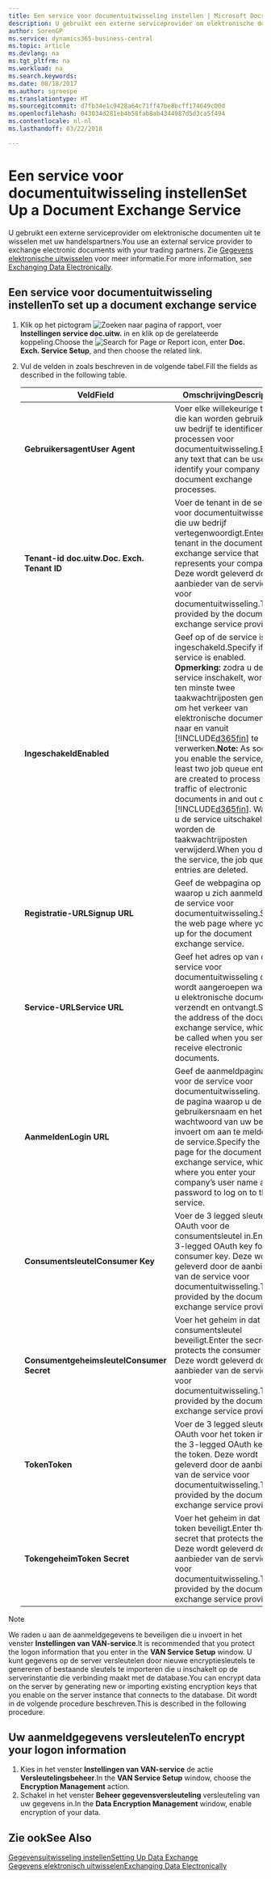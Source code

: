 ```yaml
---
title: Een service voor documentuitwisseling instellen | Microsoft Docs
description: U gebruikt een externe serviceprovider om elektronische documenten uit te wisselen met uw handelspartners.
author: SorenGP
ms.service: dynamics365-business-central
ms.topic: article
ms.devlang: na
ms.tgt_pltfrm: na
ms.workload: na
ms.search.keywords: 
ms.date: 08/18/2017
ms.author: sgroespe
ms.translationtype: HT
ms.sourcegitcommit: d7fb34e1c9428a64c71ff47be8bcff174649c00d
ms.openlocfilehash: 043034d281eb4b58fab8ab4344987d5d3ca5f494
ms.contentlocale: nl-nl
ms.lasthandoff: 03/22/2018

---
```

# <a name="set-up-a-document-exchange-service"></a><span data-ttu-id="c1e1a-103">Een service voor documentuitwisseling instellen</span><span class="sxs-lookup"><span data-stu-id="c1e1a-103">Set Up a Document Exchange Service</span></span>
<span data-ttu-id="c1e1a-104">U gebruikt een externe serviceprovider om elektronische documenten uit te wisselen met uw handelspartners.</span><span class="sxs-lookup"><span data-stu-id="c1e1a-104">You use an external service provider to exchange electronic documents with your trading partners.</span></span> <span data-ttu-id="c1e1a-105">Zie [Gegevens elektronische uitwisselen](across-data-exchange.md) voor meer informatie.</span><span class="sxs-lookup"><span data-stu-id="c1e1a-105">For more information, see [Exchanging Data Electronically](across-data-exchange.md).</span></span>  

## <a name="to-set-up-a-document-exchange-service"></a><span data-ttu-id="c1e1a-106">Een service voor documentuitwisseling instellen</span><span class="sxs-lookup"><span data-stu-id="c1e1a-106">To set up a document exchange service</span></span>  
1. <span data-ttu-id="c1e1a-107">Klik op het pictogram ![Zoeken naar pagina of rapport](media/ui-search/search_small.png "pictogram Zoeken naar pagina of rapport"), voer **Instellingen service doc.uitw.** in en klik op de gerelateerde koppeling.</span><span class="sxs-lookup"><span data-stu-id="c1e1a-107">Choose the ![Search for Page or Report](media/ui-search/search_small.png "Search for Page or Report icon") icon, enter **Doc. Exch. Service Setup**, and then choose the related link.</span></span>  
2. <span data-ttu-id="c1e1a-108">Vul de velden in zoals beschreven in de volgende tabel.</span><span class="sxs-lookup"><span data-stu-id="c1e1a-108">Fill the fields as described in the following table.</span></span>  

    |<span data-ttu-id="c1e1a-109">Veld</span><span class="sxs-lookup"><span data-stu-id="c1e1a-109">Field</span></span>|<span data-ttu-id="c1e1a-110">Omschrijving</span><span class="sxs-lookup"><span data-stu-id="c1e1a-110">Description</span></span>|  
    |---------------------------------|---------------------------------------|  
    |<span data-ttu-id="c1e1a-111">**Gebruikersagent**</span><span class="sxs-lookup"><span data-stu-id="c1e1a-111">**User Agent**</span></span>|<span data-ttu-id="c1e1a-112">Voer elke willekeurige tekst in die kan worden gebruikt om uw bedrijf te identificeren in processen voor documentuitwisseling.</span><span class="sxs-lookup"><span data-stu-id="c1e1a-112">Enter any text that can be used to identify your company in document exchange processes.</span></span>|  
    |<span data-ttu-id="c1e1a-113">**Tenant-id doc.uitw.**</span><span class="sxs-lookup"><span data-stu-id="c1e1a-113">**Doc. Exch. Tenant ID**</span></span>|<span data-ttu-id="c1e1a-114">Voer de tenant in de service voor documentuitwisseling in die uw bedrijf vertegenwoordigt.</span><span class="sxs-lookup"><span data-stu-id="c1e1a-114">Enter the tenant in the document exchange service that represents your company.</span></span> <span data-ttu-id="c1e1a-115">Deze wordt geleverd door de aanbieder van de service voor documentuitwisseling.</span><span class="sxs-lookup"><span data-stu-id="c1e1a-115">This is provided by the document exchange service provider.</span></span>|  
    |<span data-ttu-id="c1e1a-116">**Ingeschakeld**</span><span class="sxs-lookup"><span data-stu-id="c1e1a-116">**Enabled**</span></span>|<span data-ttu-id="c1e1a-117">Geef op of de service is ingeschakeld.</span><span class="sxs-lookup"><span data-stu-id="c1e1a-117">Specify if the service is enabled.</span></span> <span data-ttu-id="c1e1a-118">**Opmerking:** zodra u de service inschakelt, worden ten minste twee taakwachtrijposten gemaakt om het verkeer van elektronische documenten naar en vanuit [!INCLUDE[d365fin](includes/d365fin_md.md)] te verwerken.</span><span class="sxs-lookup"><span data-stu-id="c1e1a-118">**Note:**  As soon as you enable the service, at least two job queue entries are created to process the traffic of electronic documents in and out of [!INCLUDE[d365fin](includes/d365fin_md.md)].</span></span> <span data-ttu-id="c1e1a-119">Wanneer u de service uitschakelt, worden de taakwachtrijposten verwijderd.</span><span class="sxs-lookup"><span data-stu-id="c1e1a-119">When you disable the service, the job queue entries are deleted.</span></span>|  
    |<span data-ttu-id="c1e1a-120">**Registratie-URL**</span><span class="sxs-lookup"><span data-stu-id="c1e1a-120">**Signup URL**</span></span>|<span data-ttu-id="c1e1a-121">Geef de webpagina op waarop u zich aanmeldt voor de service voor documentuitwisseling.</span><span class="sxs-lookup"><span data-stu-id="c1e1a-121">Specify the web page where you sign up for the document exchange service.</span></span>|  
    |<span data-ttu-id="c1e1a-122">**Service-URL**</span><span class="sxs-lookup"><span data-stu-id="c1e1a-122">**Service URL**</span></span>|<span data-ttu-id="c1e1a-123">Geef het adres op van de service voor documentuitwisseling die wordt aangeroepen wanneer u elektronische documenten verzendt en ontvangt.</span><span class="sxs-lookup"><span data-stu-id="c1e1a-123">Specify the address of the document exchange service, which will be called when you send and receive electronic documents.</span></span>|  
    |<span data-ttu-id="c1e1a-124">**Aanmelden**</span><span class="sxs-lookup"><span data-stu-id="c1e1a-124">**Login URL**</span></span>|<span data-ttu-id="c1e1a-125">Geef de aanmeldpagina op voor de service voor documentuitwisseling. Dit is de pagina waarop u de gebruikersnaam en het wachtwoord van uw bedrijf invoert om aan te melden bij de service.</span><span class="sxs-lookup"><span data-stu-id="c1e1a-125">Specify the logon page for the document exchange service, which is where you enter your company’s user name and password to log on to the service.</span></span>|  
    |<span data-ttu-id="c1e1a-126">**Consumentsleutel**</span><span class="sxs-lookup"><span data-stu-id="c1e1a-126">**Consumer Key**</span></span>|<span data-ttu-id="c1e1a-127">Voer de 3 legged sleutel voor OAuth voor de consumentsleutel in.</span><span class="sxs-lookup"><span data-stu-id="c1e1a-127">Enter the 3-legged OAuth key for the consumer key.</span></span> <span data-ttu-id="c1e1a-128">Deze wordt geleverd door de aanbieder van de service voor documentuitwisseling.</span><span class="sxs-lookup"><span data-stu-id="c1e1a-128">This is provided by the document exchange service provider.</span></span>|  
    |<span data-ttu-id="c1e1a-129">**Consumentgeheimsleutel**</span><span class="sxs-lookup"><span data-stu-id="c1e1a-129">**Consumer Secret**</span></span>|<span data-ttu-id="c1e1a-130">Voer het geheim in dat de consumentsleutel beveiligt.</span><span class="sxs-lookup"><span data-stu-id="c1e1a-130">Enter the secret that protects the consumer key.</span></span> <span data-ttu-id="c1e1a-131">Deze wordt geleverd door de aanbieder van de service voor documentuitwisseling.</span><span class="sxs-lookup"><span data-stu-id="c1e1a-131">This is provided by the document exchange service provider.</span></span>|  
    |<span data-ttu-id="c1e1a-132">**Token**</span><span class="sxs-lookup"><span data-stu-id="c1e1a-132">**Token**</span></span>|<span data-ttu-id="c1e1a-133">Voer de 3 legged sleutel voor OAuth voor het token in.</span><span class="sxs-lookup"><span data-stu-id="c1e1a-133">Enter the 3-legged OAuth key for the token.</span></span> <span data-ttu-id="c1e1a-134">Deze wordt geleverd door de aanbieder van de service voor documentuitwisseling.</span><span class="sxs-lookup"><span data-stu-id="c1e1a-134">This is provided by the document exchange service provider.</span></span>|  
    |<span data-ttu-id="c1e1a-135">**Tokengeheim**</span><span class="sxs-lookup"><span data-stu-id="c1e1a-135">**Token Secret**</span></span>|<span data-ttu-id="c1e1a-136">Voer het geheim in dat het token beveiligt.</span><span class="sxs-lookup"><span data-stu-id="c1e1a-136">Enter the secret that protects the token.</span></span> <span data-ttu-id="c1e1a-137">Deze wordt geleverd door de aanbieder van de service voor documentuitwisseling.</span><span class="sxs-lookup"><span data-stu-id="c1e1a-137">This is provided by the document exchange service provider.</span></span>|  

> [!NOTE]  
>  <span data-ttu-id="c1e1a-138">We raden u aan de aanmeldgegevens te beveiligen die u invoert in het venster **Instellingen van VAN-service**.</span><span class="sxs-lookup"><span data-stu-id="c1e1a-138">It is recommended that you protect the logon information that you enter in the **VAN Service Setup** window.</span></span> <span data-ttu-id="c1e1a-139">U kunt gegevens op de server versleutelen door nieuwe encryptiesleutels te genereren of bestaande sleutels te importeren die u inschakelt op de serverinstantie die verbinding maakt met de database.</span><span class="sxs-lookup"><span data-stu-id="c1e1a-139">You can encrypt data on the server by generating new or importing existing encryption keys that you enable on the server instance that connects to the database.</span></span> <span data-ttu-id="c1e1a-140">Dit wordt in de volgende procedure beschreven.</span><span class="sxs-lookup"><span data-stu-id="c1e1a-140">This is described in the following procedure.</span></span>  

## <a name="to-encrypt-your-logon-information"></a><span data-ttu-id="c1e1a-141">Uw aanmeldgegevens versleutelen</span><span class="sxs-lookup"><span data-stu-id="c1e1a-141">To encrypt your logon information</span></span>  
1. <span data-ttu-id="c1e1a-142">Kies in het venster **Instellingen van VAN-service** de actie **Versleutelingsbeheer**.</span><span class="sxs-lookup"><span data-stu-id="c1e1a-142">In the **VAN Service Setup** window, choose the **Encryption Management** action.</span></span>  
2. <span data-ttu-id="c1e1a-143">Schakel in het venster **Beheer gegevensversleuteling** versleuteling van uw gegevens in.</span><span class="sxs-lookup"><span data-stu-id="c1e1a-143">In the **Data Encryption Management** window, enable encryption of your data.</span></span> <!--For more information, see [Manage Data Encryption](../manage-data-encryption.md).-->  

## <a name="see-also"></a><span data-ttu-id="c1e1a-144">Zie ook</span><span class="sxs-lookup"><span data-stu-id="c1e1a-144">See Also</span></span>  
[<span data-ttu-id="c1e1a-145">Gegevensuitwisseling instellen</span><span class="sxs-lookup"><span data-stu-id="c1e1a-145">Setting Up Data Exchange</span></span>](across-set-up-data-exchange.md)  
[<span data-ttu-id="c1e1a-146">Gegevens elektronisch uitwisselen</span><span class="sxs-lookup"><span data-stu-id="c1e1a-146">Exchanging Data Electronically</span></span>](across-data-exchange.md)

